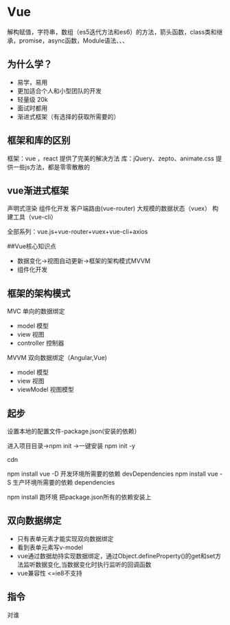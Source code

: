 # Vue

解构赋值，字符串，数组（es5迭代方法和es6）的方法，箭头函数，class类和继承，promise，async函数，Module语法、、、

## 为什么学？
 - 易学，易用
 - 更加适合个人和小型团队的开发
 - 轻量级 20k
 - 面试时都用
 - 渐进式框架（有选择的获取所需要的）

 ## 框架和库的区别
 框架：vue ，react 提供了完美的解决方法
 库：jQuery、zepto、animate.css 提供一些js方法，都是零零散散的

 ## vue渐进式框架
 声明式渲染 组件化开发 客户端路由(vue-router) 大规模的数据状态（vuex）
   构建工具（vue-cli）

   全部系列：vue.js+vue-router+vuex+vue-cli+axios

   ##Vue核心知识点
   - 数据变化->视图自动更新->框架的架构模式MVVM
   - 组件化开发

   ## 框架的架构模式
   MVC    单向的数据绑定
   - model 模型
   - view 视图
   - controller  控制器


  MVVM    双向数据绑定（Angular,Vue)

  - model 模型
  - view 视图
  - viewModel 视图模型


## 起步
设置本地的配置文件-package.json(安装的依赖）

进入项目目录->npm init
->一键安装 npm init -y

cdn
<script src="https://cdn.jsdelivr.net/npm/vue"></script>
npm install vue -D  开发环境所需要的依赖 devDependencies
npm install vue -S  生产环境所需要的依赖 dependencies

npm install 跑环境 把package.json所有的依赖安装上

## 双向数据绑定
- 只有表单元素才能实现双向数据绑定
- 看到表单元素写v-model
- vue通过数据劫持实现数据绑定，通过Object.defineProperty()的get和set方法监听数据变化,当数据变化时执行监听的回调函数
- vue兼容性 <=ie8不支持


## 指令
对谁



